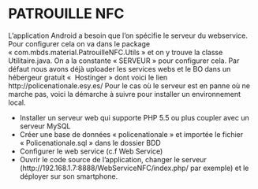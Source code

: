 <h1>PATROUILLE NFC</h1>
<p>L’application Android a besoin que l’on spécifie le serveur du webservice. Pour configurer cela on va dans le package « com.mbds.material.PatrouilleNFC.Utils » et on y trouve la classe Utilitaire.java. On a la constante « SERVEUR » pour configurer cela. Par défaut nous avons déjà uploader les services webs et le BO dans un hébergeur gratuit «  Hostinger » dont voici le lien http://policenationale.esy.es/ 
Pour le cas où le serveur est en panne où ne marche pas, voici la démarche à suivre pour installer un environnement local.
</p>
<ul>
<li>	Installer un serveur web qui supporte PHP 5.5 ou plus coupler avec un serveur MySQL
</li>
<li>	Créer une base de données « policenationale » et importée le fichier « Policenationale.sql » dans le dossier BDD
</li>
<li>Configurer le web service (c.f Web Service)</li>
<li>	Ouvrir le code source de l’application, changer le serveur (http://192.168.1.7:8888/WebServiceNFC/index.php/ par exemple) et le déployer sur son smartphone.
</li>
</ul>
